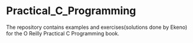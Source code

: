 # Practical_C_Programming
The repository contains examples and exercises(solutions done by Ekeno) for the O Reilly Practical C Programming book.
